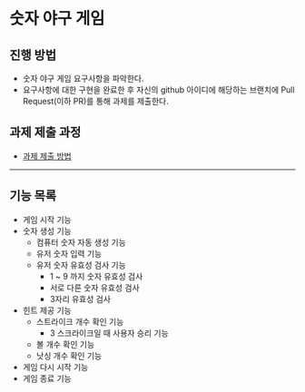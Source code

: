 # 숫자 야구 게임
## 진행 방법
* 숫자 야구 게임 요구사항을 파악한다.
* 요구사항에 대한 구현을 완료한 후 자신의 github 아이디에 해당하는 브랜치에 Pull Request(이하 PR)를 통해 과제를 제출한다.

## 과제 제출 과정
* [과제 제출 방법](https://github.com/next-step/nextstep-docs/tree/master/precourse)
---
## 기능 목록
- 게임 시작 기능
- 숫자 생성 기능
  - 컴퓨터 숫자 자동 생성 기능
  - 유저 숫자 입력 기능
  - 유저 숫자 유효성 검사 기능
    - 1 ~ 9 까지 숫자 유효성 검사
    - 서로 다른 숫자 유효성 검사
    - 3자리 유효성 검사
- 힌트 제공 기능
  - 스트라이크 개수 확인 기능
    - 3 스크라이크일 때 사용자 승리 기능 
  - 볼 개수 확인 기능
  - 낫싱 개수 확인 기능
- 게임 다시 시작 기능
- 게임 종료 기능